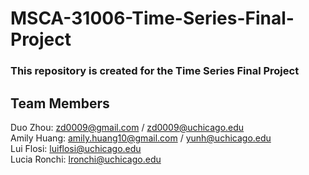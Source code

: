 # MSCA-31006-Time-Series-Final-Project
### This repository is created for the Time Series Final Project
## Team Members 
Duo Zhou: zd0009@gmail.com / zd0009@uchicago.edu <br>
Amily Huang: amily.huang10@gmail.com / yunh@uchicago.edu <br>
Lui Flosi: luiflosi@uchicago.edu <br>
Lucia Ronchi: lronchi@uchicago.edu <br>
